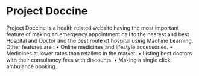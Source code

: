 # Project Doccine
Project Doccine is a health related website having the most important feature of making an emergency appointment call to the nearest and best Hospital and Doctor and the best route of hospital using Machine Learning.
Other features are : 
•	Online medicines and lifestyle accessories.
•	Medicines at lower rates than retailers in the market. 
•	Listing best doctors with their consultancy fees with discounts.
•	Making a single click ambulance booking.
